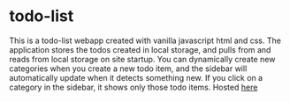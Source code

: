 # todo-list

This is a todo-list webapp created with vanilla javascript html and css. The application stores the todos created in local storage, and pulls from and reads from local storage on site startup. You can dynamically create new categories when you create a new todo item, and the sidebar will automatically update when it detects something new. If you click on a category in the sidebar, it shows only those todo items. Hosted [here](https://protojanus.github.io/todo-list/)

